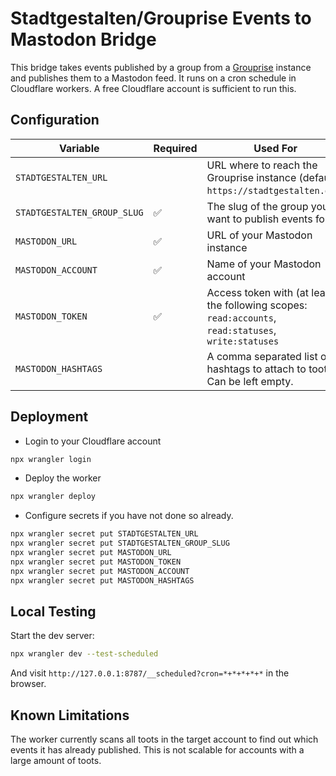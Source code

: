 # Stadtgestalten/Grouprise Events to Mastodon Bridge

This bridge takes events published by a group from a [Grouprise](https://grouprise.org/) instance
and publishes them to a Mastodon feed. It runs on a cron schedule in Cloudflare workers. A free
Cloudflare account is sufficient to run this.

## Configuration

| Variable           | Required | Used For |
|--------------------|----------|----------|
|`STADTGESTALTEN_URL`|          |URL where to reach the Grouprise instance (default: `https://stadtgestalten.org`) |
| `STADTGESTALTEN_GROUP_SLUG` | ✅ | The slug of the group you want to publish events for |
| `MASTODON_URL`              | ✅ | URL of your Mastodon instance |
| `MASTODON_ACCOUNT`          | ✅ | Name of your Mastodon account |
| `MASTODON_TOKEN`            | ✅ | Access token with (at least) the following scopes: `read:accounts`, `read:statuses`, `write:statuses` |
| `MASTODON_HASHTAGS`         |   | A comma separated list of hashtags to attach to toots. Can be left empty.

## Deployment

* Login to your Cloudflare account

```sh
npx wrangler login
```

* Deploy the worker 

```sh
npx wrangler deploy
```

* Configure secrets if you have not done so already.

```sh
npx wrangler secret put STADTGESTALTEN_URL
npx wrangler secret put STADTGESTALTEN_GROUP_SLUG
npx wrangler secret put MASTODON_URL
npx wrangler secret put MASTODON_TOKEN
npx wrangler secret put MASTODON_ACCOUNT
npx wrangler secret put MASTODON_HASHTAGS
```

## Local Testing
Start the dev server:
```sh
npx wrangler dev --test-scheduled
```
And visit `http://127.0.0.1:8787/__scheduled?cron=*+*+*+*+*` in the browser.

## Known Limitations

The worker currently scans all toots in the target account to find out which 
events it has already published. This is not scalable for accounts with a
large amount of toots.